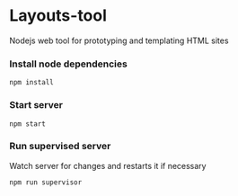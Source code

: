 # Layouts-tool

Nodejs web tool for prototyping and templating HTML sites

### Install node dependencies

```
npm install
```

### Start server

```
npm start
```

### Run supervised server

Watch server for changes and restarts it if necessary

```
npm run supervisor
```


